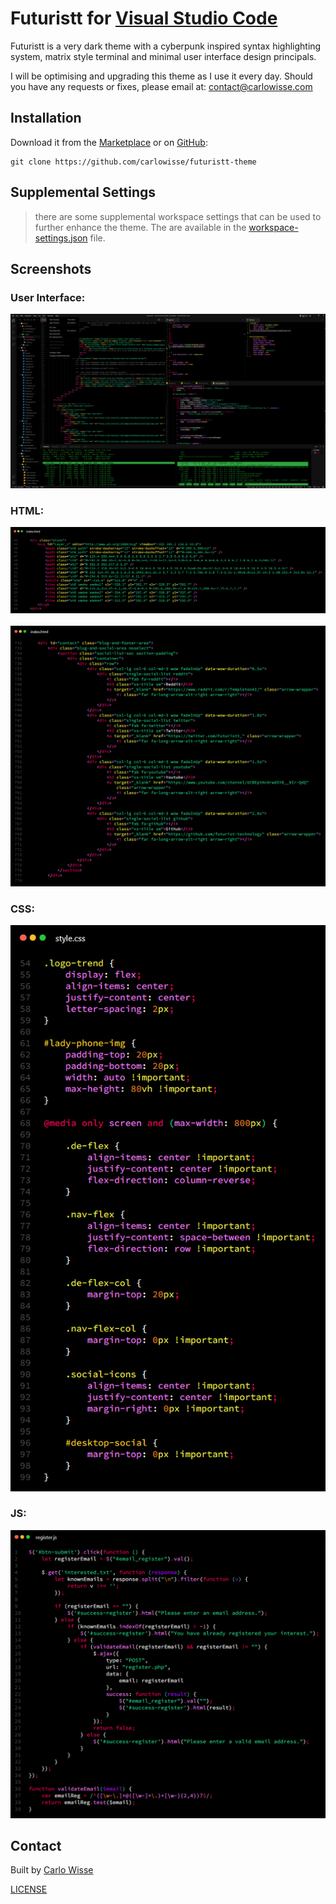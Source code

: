 # Futuristt for [Visual Studio Code](http://code.visualstudio.com)
Futuristt is a very dark theme with a cyberpunk inspired syntax highlighting system, matrix style terminal and minimal user interface design principals.

I will be optimising and upgrading this theme as I use it every day. Should you have any requests or fixes, please email at: contact@carlowisse.com

## Installation
Download it from the [Marketplace](https://marketplace.visualstudio.com/items?itemName=carlowisse.futuristt) or on [GitHub](https://github.com/carlowisse/futuristt-theme):

```
git clone https://github.com/carlowisse/futuristt-theme
```

## Supplemental Settings
> there are some supplemental workspace settings that can be used to further enhance the theme. The are available in the [workspace-settings.json](./workspace-settings.json) file.

## Screenshots

### User Interface:
![ScreenShot](./images/ui.png)

### HTML:
![ScreenShot](./images/html.png)
<br><br>
![ScreenShot](./images/html2.png)

### CSS:
![ScreenShot](./images/css.png)

### JS:
![ScreenShot](./images/js.png)

## Contact
Built by [Carlo Wisse](https://carlowisse.com)

[LICENSE](https://github.com/carlowisse/Futuristt/blob/master/LICENSE.txt)
